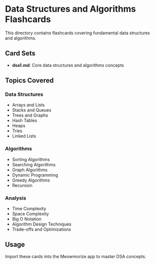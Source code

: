 # Data Structures and Algorithms Flashcards

This directory contains flashcards covering fundamental data structures and algorithms.

## Card Sets

- **dsa1.md**: Core data structures and algorithms concepts

## Topics Covered

### Data Structures
- Arrays and Lists
- Stacks and Queues
- Trees and Graphs
- Hash Tables
- Heaps
- Tries
- Linked Lists

### Algorithms
- Sorting Algorithms
- Searching Algorithms
- Graph Algorithms
- Dynamic Programming
- Greedy Algorithms
- Recursion

### Analysis
- Time Complexity
- Space Complexity
- Big O Notation
- Algorithm Design Techniques
- Trade-offs and Optimizations

## Usage

Import these cards into the Meowmorize app to master DSA concepts.

